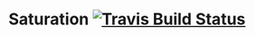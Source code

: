 # Saturation [![Travis Build Status](https://img.shields.io/travis/pimterry/notes.svg)](https://travis-ci.org/pimterry/notes)
